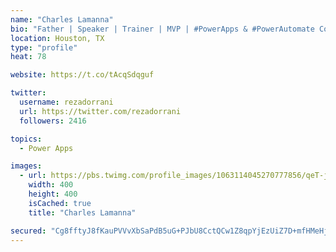 ```yaml
---
name: "Charles Lamanna"
bio: "Father | Speaker | Trainer | MVP | #PowerApps & #PowerAutomate Community Super User | YouTuber Right-pointing triangle http://youtube.com/c/rezadorrani | Learn - Share - Clockwise rightwards and leftwards open circle arrows"
location: Houston, TX
type: "profile"
heat: 78

website: https://t.co/tAcqSdqguf

twitter:
  username: rezadorrani
  url: https://twitter.com/rezadorrani
  followers: 2416

topics:
  - Power Apps

images:
  - url: https://pbs.twimg.com/profile_images/1063114045270777856/qeT-jpWr_400x400.jpg
    width: 400
    height: 400
    isCached: true
    title: "Charles Lamanna"

secured: "Cg8fftyJ8fKauPVVvXbSaPdB5uG+PJbU8CctQCw1Z8qpYjEzUiZ7D+mfHMeHjg4y44/ONfIF70lRw/oiuo4RVAPcAKWytuH6A59yjOOoVnw+2jgVIVVkyX20D0/2yM+Ze5k3UbgDCf/6hIJCd83fjb1hxaAKFfzvwe9pXknf24rdw46rNc+Pi0pZT1c/MtYXqybaWnwRxhB8Yjthu11eiMQ6CUlkc1LlGsqzJvFm0NgjQm6DP6OEd4zFdkvzzJ+ePfymeULVSaK5ceB4oSYYErR8+2wnM8XN8D8lp5l4+1l5yHY0zMnTmC7T/W7YNKrLjYMvZy0QuagMfNnQa215k2Ca0wH1qGfP9bvO2WQTkIBDKjm3llE5s5afsYXpZMbWtNWwQbKu5b/B7ttmxFgNf9XTGFi+RKZdUptzPG7t6dY=;/jeci3s1Bdht4nOX4poQwA=="
---
```


